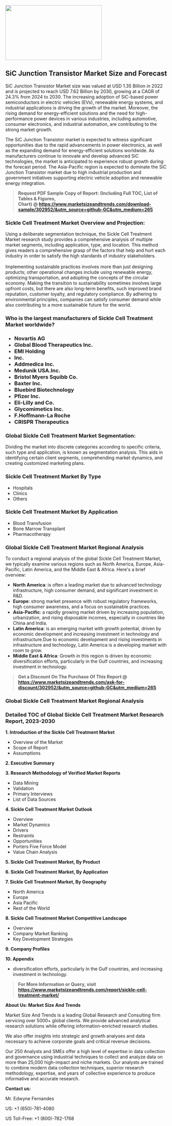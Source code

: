 <p><img class="alignnone size-medium wp-image-20088" src="https://ffe5etoiles.com/wp-content/uploads/2024/12/MST1-300x171.png" alt="" width="300" height="171" /></p><h2>SiC Junction Transistor Market Size and Forecast</h2><p>SiC Junction Transistor Market size was valued at USD 1.35 Billion in 2022 and is projected to reach USD 7.62 Billion by 2030, growing at a CAGR of 24.3% from 2024 to 2030. The increasing adoption of SiC-based power semiconductors in electric vehicles (EVs), renewable energy systems, and industrial applications is driving the growth of the market. Moreover, the rising demand for energy-efficient solutions and the need for high-performance power devices in various industries, including automotive, consumer electronics, and industrial automation, are contributing to the strong market growth.</p><p>The SiC Junction Transistor market is expected to witness significant opportunities due to the rapid advancements in power electronics, as well as the expanding demand for energy-efficient solutions worldwide. As manufacturers continue to innovate and develop advanced SiC technologies, the market is anticipated to experience robust growth during the forecast period. The Asia-Pacific region is expected to dominate the SiC Junction Transistor market due to high industrial production and government initiatives supporting electric vehicle adoption and renewable energy integration.</p></p><blockquote id="" class=""><strong>Request PDF Sample Copy of Report: (Including Full TOC, List of Tables &amp; Figures, Chart)&nbsp;@&nbsp;<strong><a href="https://www.marketsizeandtrends.com/download-sample/302952/&utm_source=github-GC&utm_medium=265" target="_blank">https://www.marketsizeandtrends.com/download-sample/302952/&utm_source=github-GC&utm_medium=265</a></strong></strong></blockquote><h3 id="" class="">Sickle Cell Treatment Market&nbsp;Overview and Projection:</h3><p id="" class="">Using a deliberate segmentation technique, the Sickle Cell Treatment Market research study provides a comprehensive analysis of multiple market segments, including application, type, and location. This method gives readers a comprehensive grasp of the factors that help and hurt each industry in order to satisfy the high standards of industry stakeholders. <br /> <br />Implementing sustainable practices involves more than just designing products; other operational changes include using renewable energy, optimizing transportation, and adopting the concepts of the circular economy. Making the transition to sustainability sometimes involves large upfront costs, but there are also long-term benefits, such improved brand reputation, customer loyalty, and regulatory compliance. By adhering to environmental principles, companies can satisfy consumer demand while also contributing to a more sustainable future for the world.</p><h3 id="" class="">Who is the largest manufacturers of&nbsp;Sickle Cell Treatment Market worldwide?</h3><h3 class=""><p><ul><li>Novartis AG </li><li> Global Blood Therapeutics Inc. </li><li> EMI Holding </li><li> Inc. </li><li> Addmedica Inc. </li><li> Medunik USA.Inc. </li><li> Bristol Myers Squibb Co. </li><li> Baxter Inc. </li><li> Bluebird Biotechnology </li><li> Pfizer Inc. </li><li> Eli-Lilly and Co. </li><li> Glycomimetics Inc. </li><li> F.Hoffmann-La Roche </li><li> CRISPR Therapeutics</li></ul></p></h3><h3 id="" class="">Global&nbsp;Sickle Cell Treatment Market Segmentation:</h3><p id="" class="">Dividing the market into discrete categories according to specific criteria, such type and application, is known as segmentation analysis. This aids in identifying certain client segments, comprehending market dynamics, and creating customized marketing plans.</p><h3 id="" class="">Sickle Cell Treatment Market&nbsp;By Type</h3><p><p><ul><li>Hospitals</li><li> Clinics</li><li> Others</p></li></ul></p></p><h3 id="" class="">Sickle Cell Treatment Market&nbsp;By Application</h3><p class=""><p><ul><li>Blood Transfusion</li><li> Bone Marrow Transplant</li><li> Pharmacotherapy</li></ul></p></p><h3 id="" class="">Global Sickle Cell Treatment Market Regional Analysis</h3><p id="" class="">To conduct a regional analysis of the global Sickle Cell Treatment Market, we typically examine various regions such as North America, Europe, Asia-Pacific, Latin America, and the Middle East &amp; Africa. Here's a brief overview:</p><ul><li><strong>North America</strong>: is often a leading market due to advanced technology infrastructure, high consumer demand, and significant investment in R&amp;D.</li><li><strong>Europe</strong>: strong market presence with robust regulatory frameworks, high consumer awareness, and a focus on sustainable practices.</li><li><strong>Asia-Pacific</strong>: a rapidly growing market driven by increasing population, urbanization, and rising disposable incomes, especially in countries like China and India.</li><li><strong>Latin America</strong>: is an emerging market with growth potential, driven by economic development and increasing investment in technology and infrastructure.Due to economic development and rising investments in infrastructure and technology, Latin America is a developing market with room to grow.</li><li><strong>Middle East &amp; Africa</strong>: Growth in this region is driven by economic diversification efforts, particularly in the Gulf countries, and increasing investment in technology.</li></ul><blockquote id="" class=""><strong>Get a Discount On The Purchase Of This Report @ <strong><a href="https://www.marketsizeandtrends.com/ask-for-discount/302952/&utm_source=github-GC&utm_medium=265" target="_blank">https://www.marketsizeandtrends.com/ask-for-discount/302952/&utm_source=github-GC&utm_medium=265</a></strong></strong></blockquote><h3 id="" class="">Global Sickle Cell Treatment Market Regional Analysis</h3><h3 id="" class="">Detailed TOC of Global Sickle Cell Treatment Market Research Report, 2023-2030</h3><p id="" class=""><strong>1. Introduction of the Sickle Cell Treatment Market</strong></p><ul><li>Overview of the Market</li><li>Scope of Report</li><li>Assumptions</li></ul><p id="" class=""><strong>2. Executive Summary</strong></p><p id="" class=""><strong>3. Research Methodology of Verified Market Reports</strong></p><ul><li>Data Mining</li><li>Validation</li><li>Primary Interviews</li><li>List of Data Sources</li></ul><p id="" class=""><strong>4. Sickle Cell Treatment Market Outlook</strong></p><ul><li>Overview</li><li>Market Dynamics</li><li>Drivers</li><li>Restraints</li><li>Opportunities</li><li>Porters Five Force Model</li><li>Value Chain Analysis</li></ul><p id="" class=""><strong>5. Sickle Cell Treatment Market, By Product</strong></p><p id="" class=""><strong>6. Sickle Cell Treatment Market, By Application</strong></p><p id="" class=""><strong>7. Sickle Cell Treatment Market, By Geography</strong></p><ul><li>North America</li><li>Europe</li><li>Asia Pacific</li><li>Rest of the World</li></ul><p id="" class=""><strong>8. Sickle Cell Treatment Market Competitive Landscape</strong></p><ul><li>Overview</li><li>Company Market Ranking</li><li>Key Development Strategies</li></ul><p id="" class=""><strong>9. Company Profiles</strong></p><p id="" class=""><strong>10. Appendix</strong></p><ul><li>diversification efforts, particularly in the Gulf countries, and increasing investment in technology.</li></ul><blockquote id="" class=""><strong>For More Information or Query, visit <strong><strong><a href="https://www.marketsizeandtrends.com/report/sickle-cell-treatment-market/" target="_blank">https://www.marketsizeandtrends.com/report/sickle-cell-treatment-market/</a></strong></strong></strong></blockquote><p id="" class=""><strong>About Us: Market Size And Trends</strong></p><p id="" class="">Market Size And Trends is a leading Global Research and Consulting firm servicing over 5000+ global clients. We provide advanced analytical research solutions while offering information-enriched research studies.</p><p id="" class="">We also offer insights into strategic and growth analyses and data necessary to achieve corporate goals and critical revenue decisions.</p><p id="" class="">Our 250 Analysts and SMEs offer a high level of expertise in data collection and governance using industrial techniques to collect and analyze data on more than 25,000 high-impact and niche markets. Our analysts are trained to combine modern data collection techniques, superior research methodology, expertise, and years of collective experience to produce informative and accurate research.</p><p id="" class=""><strong>Contact us:</strong></p><p id="" class="">Mr. Edwyne Fernandes</p><p id="" class="">US: +1 (650)-781-4080</p><p id="" class="">US Toll-Free: +1 (800)-782-1768</p>
